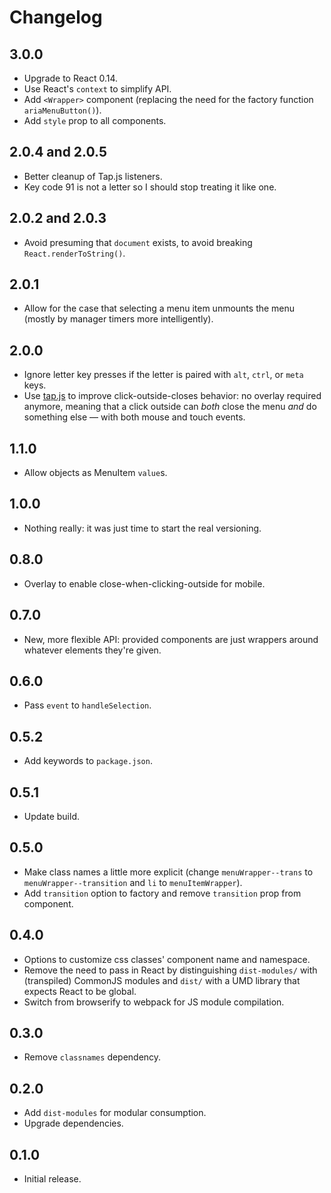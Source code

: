 # Changelog

## 3.0.0

- Upgrade to React 0.14.
- Use React's `context` to simplify API.
- Add `<Wrapper>` component (replacing the need for the factory function `ariaMenuButton()`).
- Add `style` prop to all components.

## 2.0.4 and 2.0.5

- Better cleanup of Tap.js listeners.
- Key code 91 is not a letter so I should stop treating it like one.

## 2.0.2 and 2.0.3

- Avoid presuming that `document` exists, to avoid breaking `React.renderToString()`.

## 2.0.1

- Allow for the case that selecting a menu item unmounts the menu (mostly by manager timers more intelligently).

## 2.0.0

- Ignore letter key presses if the letter is paired with `alt`, `ctrl`, or `meta` keys.
- Use [tap.js](https://github.com/alexgibson/tap.js) to improve click-outside-closes behavior: no overlay required anymore, meaning that a click outside can *both* close the menu *and* do something else — with both mouse and touch events.

## 1.1.0

- Allow objects as MenuItem `value`s.

## 1.0.0

- Nothing really: it was just time to start the real versioning.

## 0.8.0
- Overlay to enable close-when-clicking-outside for mobile.

## 0.7.0
- New, more flexible API: provided components are just wrappers around whatever elements they're given.

## 0.6.0
- Pass `event` to `handleSelection`.

## 0.5.2
- Add keywords to `package.json`.

## 0.5.1
- Update build.

## 0.5.0
- Make class names a little more explicit (change `menuWrapper--trans` to `menuWrapper--transition` and `li` to `menuItemWrapper`).
- Add `transition` option to factory and remove `transition` prop from component.

## 0.4.0
- Options to customize css classes' component name and namespace.
- Remove the need to pass in React by distinguishing `dist-modules/` with (transpiled) CommonJS modules and `dist/` with a UMD library that expects React to be global.
- Switch from browserify to webpack for JS module compilation.

## 0.3.0
- Remove `classnames` dependency.

## 0.2.0
- Add `dist-modules` for modular consumption.
- Upgrade dependencies.

## 0.1.0
- Initial release.

